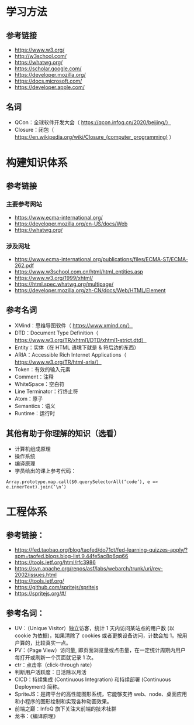 # 学习方法

## 参考链接
* https://www.w3.org/
* http://w3school.com/
* https://whatwg.org/
* https://scholar.google.com/
* https://developer.mozilla.org/
* https://docs.microsoft.com/
* https://developer.apple.com/

## 名词
* QCon：全球软件开发大会（ https://qcon.infoq.cn/2020/beijing/）
* Closure：闭包（ https://en.wikipedia.org/wiki/Closure_(computer_programming) ）


# 构建知识体系

## 参考链接

### 主要参考网站
* https://www.ecma-international.org/
* https://developer.mozilla.org/en-US/docs/Web
* https://whatwg.org/

### 涉及网址
* https://www.ecma-international.org/publications/files/ECMA-ST/ECMA-262.pdf
* https://www.w3school.com.cn/html/html_entities.asp
* https://www.w3.org/1999/xhtml/
* https://html.spec.whatwg.org/multipage/
* https://developer.mozilla.org/zh-CN/docs/Web/HTML/Element


## 参考名词
* XMind：思维导图软件（ https://www.xmind.cn/）
* DTD：Document Type Definition（ https://www.w3.org/TR/xhtml1/DTD/xhtml1-strict.dtd）
* Entity：实体（在 HTML 语境下就是 & 符后边的东西）
* ARIA：Accessible Rich Internet Applications（ https://www.w3.org/TR/html-aria/）
* Token：有效的输入元素
* Comment：注释
* WhiteSpace：空白符
* Line Terminator：行终止符
* Atom：原子
* Semantics：语义
* Runtime：运行时


## 其他有助于你理解的知识（选看）

* 计算机组成原理
* 操作系统
* 编译原理
* 学员给出的课上参考代码：
```
Array.prototype.map.call($0.querySelectorAll(‘code’), e => e.innerText).join(’\n’)

```

# 工程体系
## 参考链接：
* https://fed.taobao.org/blog/taofed/do71ct/fed-learning-quizzes-apply/?spm=taofed.blogs.blog-list.9.44fe5ac8p6qg66
* https://tools.ietf.org/html/rfc3986
* https://svn.apache.org/repos/asf/labs/webarch/trunk/uri/rev-2002/issues.html
* https://tools.ietf.org/
* https://github.com/spritejs/spritejs
* https://spritejs.org/#/


## 参考名词：
* UV：（Unique Visitor）独立访客，统计 1 天内访问某站点的用户数 (以 cookie 为依据)，如果清除了 cookies 或者更换设备访问，计数会加 1。按用户算的，比较真实一点。
* PV：（Page View）访问量, 即页面浏览量或点击量，在一定统计周期内用户每打开或刷新一个页面就记录 1 次。
* ctr：点击率（click-through rate）
* 判断用户活跃度：日活除以月活
* CICD：持续集成 (Continuous Integration) 和持续部署 (Continuous Deployment) 简称。
* SpriteJS：是跨平台的高性能图形系统，它能够支持 web、node、桌面应用和小程序的图形绘制和实现各种动画效果。
* 前端之巅：InfoQ 旗下关注大前端的技术社群
* 龙书：《编译原理》
